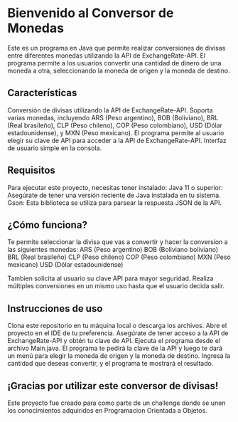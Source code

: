 # Bienvenido al Conversor de Monedas

Este es un programa en Java que permite realizar conversiones de divisas entre diferentes monedas utilizando la API de ExchangeRate-API. 
El programa permite a los usuarios convertir una cantidad de dinero de una moneda a otra, seleccionando la moneda de origen y la moneda de destino.

## Características

  Conversión de divisas utilizando la API de ExchangeRate-API.
  Soporta varias monedas, incluyendo ARS (Peso argentino), BOB (Boliviano), BRL (Real brasileño), CLP (Peso chileno), COP (Peso colombiano), USD (Dólar estadounidense), y MXN (Peso mexicano).
  El programa permite al usuario elegir su clave de API para acceder a la API de ExchangeRate-API.
  Interfaz de usuario simple en la consola.

## Requisitos

  Para ejecutar este proyecto, necesitas tener instalado:
  Java 11 o superior: Asegúrate de tener una versión reciente de Java instalada en tu sistema.
  Gson: Esta biblioteca se utiliza para parsear la respuesta JSON de la API.

## ¿Cómo funciona?
  Te permite seleccionar la divisa que vas a convertir y hacer la conversion a las siguientes monedas:
  ARS (Peso argentino)
  BOB (Boliviano boliviano)
  BRL (Real brasileño)
  CLP (Peso chileno)
  COP (Peso colombiano)
  MXN (Peso mexicano)
  USD (Dólar estadounidense)
  
  Tambien solicita al usuario su clave API para mayor seguridad.
  Realiza múltiples conversiones en un mismo uso hasta que el usuario decida salir.

## Instrucciones de uso

  Clona este repositorio en tu máquina local o descarga los archivos.
  Abre el proyecto en el IDE de tu preferencia.
  Asegúrate de tener acceso a la API de ExchangeRate-API y obtén tu clave de API.
  Ejecuta el programa desde el archivo Main.java.
  El programa te pedirá la clave de la API y luego te dará un menú para elegir la moneda de origen y la moneda de destino.
  Ingresa la cantidad que deseas convertir, y el programa te mostrará el resultado.

## ¡Gracias por utilizar este conversor de divisas! 
Este proyecto fue creado para como parte de un challenge donde se unen los conocimientos adquiridos en Programacion Orientada a Objetos.
